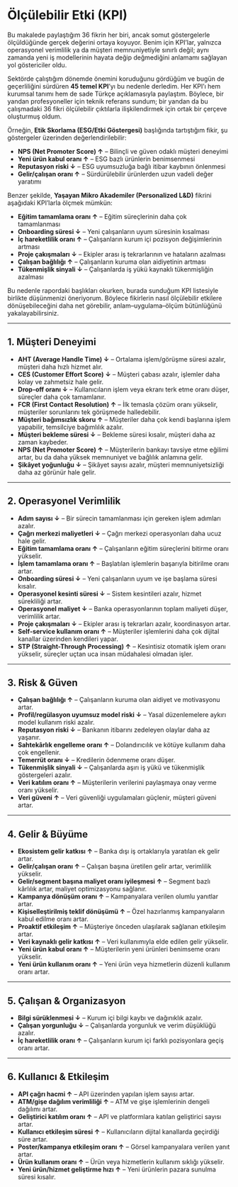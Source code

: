 # Ölçülebilir Etki (KPI)

Bu makalede paylaştığım 36 fikrin her biri, ancak somut göstergelerle ölçüldüğünde gerçek değerini ortaya koyuyor. Benim için KPI’lar, yalnızca operasyonel verimlilik ya da müşteri memnuniyetiyle sınırlı değil; aynı zamanda yeni iş modellerinin hayata değip değmediğini anlamamı sağlayan yol göstericiler oldu. 

Sektörde çalıştığım dönemde önemini koruduğunu gördüğüm ve bugün de geçerliliğini sürdüren **45 temel KPI**’yı bu nedenle derledim. Her KPI’ı hem kurumsal tanımı hem de sade Türkçe açıklamasıyla paylaştım. Böylece, bir yandan profesyoneller için teknik referans sundum; bir yandan da bu çalışmadaki 36 fikri ölçülebilir çıktılarla ilişkilendirmek için ortak bir çerçeve oluşturmuş oldum.  

Örneğin, **Etik Skorlama (ESG/Etki Göstergesi)** başlığında tartıştığım fikir, şu göstergeler üzerinden değerlendirilebilir:  
- **NPS (Net Promoter Score) ↑** – Bilinçli ve güven odaklı müşteri deneyimi  
- **Yeni ürün kabul oranı ↑** – ESG bazlı ürünlerin benimsenmesi  
- **Reputasyon riski ↓** – ESG uyumsuzluğa bağlı itibar kaybının önlenmesi  
- **Gelir/çalışan oranı ↑** – Sürdürülebilir ürünlerden uzun vadeli değer yaratımı 

Benzer şekilde, **Yaşayan Mikro Akademiler (Personalized L&D)** fikrini aşağıdaki KPI’larla ölçmek mümkün:  
- **Eğitim tamamlama oranı ↑** – Eğitim süreçlerinin daha çok tamamlanması  
- **Onboarding süresi ↓** – Yeni çalışanların uyum süresinin kısalması  
- **İç hareketlilik oranı ↑** – Çalışanların kurum içi pozisyon değişimlerinin artması  
- **Proje çakışmaları ↓** – Ekipler arası iş tekrarlarının ve hataların azalması  
- **Çalışan bağlılığı ↑** – Çalışanların kuruma olan aidiyetinin artması  
- **Tükenmişlik sinyali ↓** – Çalışanlarda iş yükü kaynaklı tükenmişliğin azalması 

Bu nedenle rapordaki başlıkları okurken, burada sunduğum KPI listesiyle birlikte düşünmenizi öneriyorum. Böylece fikirlerin nasıl ölçülebilir etkilere dönüşebileceğini daha net görebilir, anlam–uygulama–ölçüm bütünlüğünü yakalayabilirsiniz.

---

## 1. Müşteri Deneyimi
- **AHT (Average Handle Time) ↓** – Ortalama işlem/görüşme süresi azalır, müşteri daha hızlı hizmet alır.  
- **CES (Customer Effort Score) ↓** – Müşteri çabası azalır, işlemler daha kolay ve zahmetsiz hale gelir.  
- **Drop-off oranı ↓** – Kullanıcıların işlem veya ekranı terk etme oranı düşer, süreçler daha çok tamamlanır.  
- **FCR (First Contact Resolution) ↑** – İlk temasla çözüm oranı yükselir, müşteriler sorunlarını tek görüşmede halledebilir.  
- **Müşteri bağımsızlık skoru ↑** – Müşteriler daha çok kendi başlarına işlem yapabilir, temsilciye bağımlılık azalır.  
- **Müşteri bekleme süresi ↓** – Bekleme süresi kısalır, müşteri daha az zaman kaybeder.  
- **NPS (Net Promoter Score) ↑** – Müşterilerin bankayı tavsiye etme eğilimi artar, bu da daha yüksek memnuniyet ve bağlılık anlamına gelir.  
- **Şikâyet yoğunluğu ↓** – Şikâyet sayısı azalır, müşteri memnuniyetsizliği daha az görünür hale gelir.  

---

## 2. Operasyonel Verimlilik
- **Adım sayısı ↓** – Bir sürecin tamamlanması için gereken işlem adımları azalır.  
- **Çağrı merkezi maliyetleri ↓** – Çağrı merkezi operasyonları daha ucuz hale gelir.  
- **Eğitim tamamlama oranı ↑** – Çalışanların eğitim süreçlerini bitirme oranı yükselir.  
- **İşlem tamamlama oranı ↑** – Başlatılan işlemlerin başarıyla bitirilme oranı artar.  
- **Onboarding süresi ↓** – Yeni çalışanların uyum ve işe başlama süresi kısalır.  
- **Operasyonel kesinti süresi ↓** – Sistem kesintileri azalır, hizmet sürekliliği artar.  
- **Operasyonel maliyet ↓** – Banka operasyonlarının toplam maliyeti düşer, verimlilik artar.  
- **Proje çakışmaları ↓** – Ekipler arası iş tekrarları azalır, koordinasyon artar.  
- **Self-service kullanım oranı ↑** – Müşteriler işlemlerini daha çok dijital kanallar üzerinden kendileri yapar.  
- **STP (Straight-Through Processing) ↑** – Kesintisiz otomatik işlem oranı yükselir, süreçler uçtan uca insan müdahalesi olmadan işler.  

---

## 3. Risk & Güven
- **Çalışan bağlılığı ↑** – Çalışanların kuruma olan aidiyet ve motivasyonu artar.  
- **Profil/regülasyon uyumsuz model riski ↓** – Yasal düzenlemelere aykırı model kullanım riski azalır.  
- **Reputasyon riski ↓** – Bankanın itibarını zedeleyen olaylar daha az yaşanır.  
- **Sahtekârlık engelleme oranı ↑** – Dolandırıcılık ve kötüye kullanım daha çok engellenir.  
- **Temerrüt oranı ↓** – Kredilerin ödenmeme oranı düşer.  
- **Tükenmişlik sinyali ↓** – Çalışanlarda aşırı iş yükü ve tükenmişlik göstergeleri azalır.  
- **Veri katılım oranı ↑** – Müşterilerin verilerini paylaşmaya onay verme oranı yükselir.  
- **Veri güveni ↑** – Veri güvenliği uygulamaları güçlenir, müşteri güveni artar.  

---

## 4. Gelir & Büyüme
- **Ekosistem gelir katkısı ↑** – Banka dışı iş ortaklarıyla yaratılan ek gelir artar.  
- **Gelir/çalışan oranı ↑** – Çalışan başına üretilen gelir artar, verimlilik yükselir.  
- **Gelir/segment başına maliyet oranı iyileşmesi ↑** – Segment bazlı kârlılık artar, maliyet optimizasyonu sağlanır.  
- **Kampanya dönüşüm oranı ↑** – Kampanyalara verilen olumlu yanıtlar artar.  
- **Kişiselleştirilmiş teklif dönüşümü ↑** – Özel hazırlanmış kampanyaların kabul edilme oranı artar.  
- **Proaktif etkileşim ↑** – Müşteriye önceden ulaşılarak sağlanan etkileşim artar.  
- **Veri kaynaklı gelir katkısı ↑** – Veri kullanımıyla elde edilen gelir yükselir.  
- **Yeni ürün kabul oranı ↑** – Müşterilerin yeni ürünleri benimseme oranı yükselir.  
- **Yeni ürün kullanım oranı ↑** – Yeni ürün veya hizmetlerin düzenli kullanım oranı artar.  

---

## 5. Çalışan & Organizasyon
- **Bilgi sürüklenmesi ↓** – Kurum içi bilgi kaybı ve dağınıklık azalır.  
- **Çalışan yorgunluğu ↓** – Çalışanlarda yorgunluk ve verim düşüklüğü azalır.  
- **İç hareketlilik oranı ↑** – Çalışanların kurum içi farklı pozisyonlara geçiş oranı artar.  

---

## 6. Kullanıcı & Etkileşim
- **API çağrı hacmi ↑** – API üzerinden yapılan işlem sayısı artar.  
- **ATM/gişe dağılım verimliliği ↑** – ATM ve gişe işlemlerinin dengeli dağılımı artar.  
- **Geliştirici katılım oranı ↑** – API ve platformlara katılan geliştirici sayısı artar.  
- **Kullanıcı etkileşim süresi ↑** – Kullanıcıların dijital kanallarda geçirdiği süre artar.  
- **Poster/kampanya etkileşim oranı ↑** – Görsel kampanyalara verilen yanıt artar.  
- **Ürün kullanım oranı ↑** – Ürün veya hizmetlerin kullanım sıklığı yükselir.  
- **Yeni ürün/hizmet geliştirme hızı ↑** – Yeni ürünlerin pazara sunulma süresi kısalır.
